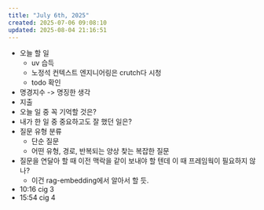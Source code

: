```yaml
---
title: "July 6th, 2025"
created: 2025-07-06 09:08:10
updated: 2025-08-04 21:16:51
---
```

  * 오늘 할 일
    * uv 습득
    * 노정석 컨텍스트 엔지니어링은 crutch다 시청
    * todo 확인
  * 명경지수 -> 명징한 생각
  * 지출
  * 오늘 일 중 꼭 기억할 것은?
  * 내가 한 일 중 중요하고도 잘 했던 일은?
  * 질문 유형 분류
    * 단순 질문
    * 어떤 유형, 경로, 반복되는 양상 찾는 복잡한 질문
  * 질문을 연달아 할 때 이전 맥락을 같이 보내야 할 텐데 이 때 프레임웍이 필요하지 않나?
    * 이건 rag-embedding에서 알아서 할 듯.
  * 10:16 cig 3
  * 15:54 cig 4
